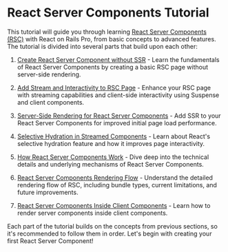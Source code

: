 # React Server Components Tutorial

This tutorial will guide you through learning [React Server Components (RSC)](https://react.dev/reference/rsc/server-components) with React on Rails Pro, from basic concepts to advanced features. The tutorial is divided into several parts that build upon each other:

1. [Create React Server Component without SSR](create-react-server-component-without-ssr.md) - Learn the fundamentals of React Server Components by creating a basic RSC page without server-side rendering.

2. [Add Stream and Interactivity to RSC Page](add-stream-and-interactivity-to-rsc-page.md) - Enhance your RSC page with streaming capabilities and client-side interactivity using Suspense and client components.

3. [Server-Side Rendering for React Server Components](ssr-react-server-components.md) - Add SSR to your React Server Components for improved initial page load performance.

4. [Selective Hydration in Streamed Components](selective-hydration-in-streamed-components.md) - Learn about React's selective hydration feature and how it improves page interactivity.

5. [How React Server Components Work](how-react-server-components-work.md) - Dive deep into the technical details and underlying mechanisms of React Server Components.

6. [React Server Components Rendering Flow](react-server-components-rendering-flow.md) - Understand the detailed rendering flow of RSC, including bundle types, current limitations, and future improvements.

7. [React Server Components Inside Client Components](react-server-components-inside-client-components.md) - Learn how to render server components inside client components.

Each part of the tutorial builds on the concepts from previous sections, so it's recommended to follow them in order. Let's begin with creating your first React Server Component!

